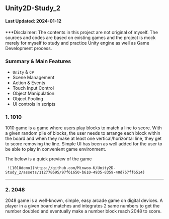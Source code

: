 ## Unity2D-Study_2
#### Last Updated: 2024-01-12

***Disclaimer: The contents in this project are not original of myself. The sources and codes are based on existing games and the project is mock merely for myself to study and practice Unity engine as well as Game Development process.

### Summary & Main Features
- `Unity` & `C#`
- Scene Management
- Action & Events
- Touch Input Control
- Object Manipulation
- Object Pooling
- UI controls in scripts

###  1. 1010
  1010 game is a game where users play blocks to match a line to score. With a given random pile of blocks, the user needs to arrange each block within the board and when they make at least one vertical/horizontal line, they get to score removing the line. Simple UI has been as well added for the user to be able to play in convenient game environment.

  The below is a quick preview of the game

     ![1010demo](https://github.com/Minwoo-K/Unity2D-Study_2/assets/112778695/97f61650-b610-4935-8359-40d757ff6514)


***

### 2. 2048
2048 game is a well-known, simple, easy arcade game on digital devices. A player in a given board matches and integrates 2 same numbers to get the number doubled and eventually make a number block reach 2048 to score.
